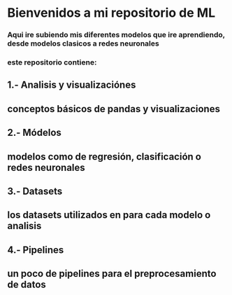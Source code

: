 # Bienvenidos a mi repositorio de ML
### Aqui ire subiendo mis diferentes modelos que ire aprendiendo, desde modelos clasicos a redes neuronales
### este repositorio contiene: 
## 1.- Analisis y visualizaciónes
## conceptos básicos de pandas y visualizaciones
## 2.- Módelos
## modelos como de regresión, clasificación o redes neuronales
## 3.- Datasets
## los datasets utilizados en para cada modelo o analisis
## 4.- Pipelines
## un poco de pipelines para el preprocesamiento de datos
